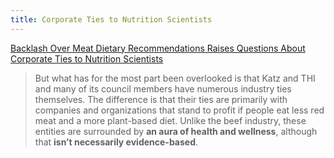 ```yaml
---
title: Corporate Ties to Nutrition Scientists
---
```


[Backlash Over Meat Dietary Recommendations Raises Questions About Corporate Ties to Nutrition Scientists](https://jamanetwork.com/journals/jama/article-abstract/2759201)

> But what has for the most part been overlooked is that Katz and THI and many of its council members have numerous industry ties themselves. The difference is that their ties are primarily with companies and organizations that stand to profit if people eat less red meat and a more plant-based diet. Unlike the beef industry, these entities are surrounded by **an aura of health and wellness**, although that **isn’t necessarily evidence-based**.

